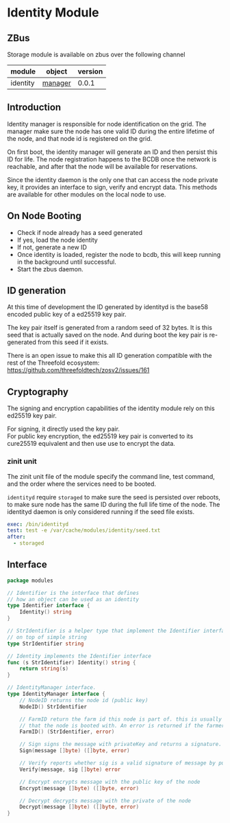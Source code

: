 # Identity Module

## ZBus

Storage module is available on zbus over the following channel

| module | object | version |
|--------|--------|---------|
| identity|[manager](#interface)| 0.0.1|

## Introduction

Identity manager is responsible for node identification on the grid. The manager make sure the node has one valid ID during the entire lifetime of the node, and that node id is registered on the grid.

On first boot, the identity manager will generate an ID and then persist this ID for life. The node registration happens to the BCDB once the network is reachable, and after that the node will be available for reservations.

Since the identity daemon is the only one that can access the node private key, it provides an interface to sign, verify and encrypt data. This methods are available for other modules on the local node to use.

## On Node Booting

- Check if node already has a seed generated
- If yes, load the node identity
- If not, generate a new ID
- Once identity is loaded, register the node to bcdb, this will keep running in the background until successful.
- Start the zbus daemon.

## ID generation

At this time of development the ID generated by identityd is the base58 encoded public key of a ed25519 key pair.

The key pair itself is generated from a random seed of 32 bytes. It is this seed that is actually saved on the node. And during boot the key pair is re-generated from this seed if it exists.

There is an open issue to make this all ID generation compatible with the rest of the Threefold ecosystem: https://github.com/threefoldtech/zosv2/issues/161

## Cryptography

The signing and  encryption capabilities of the identity module rely on this ed25519 key pair.

For signing, it directly used the key pair.  
For public key encryption, the ed25519 key pair is converted to its cure25519 equivalent and then use use to encrypt the data.

### zinit unit

The zinit unit file of the module specify the command line,  test command, and the order where the services need to be booted.

`identityd` require `storaged` to make sure the seed is persisted over reboots, to make sure node has the same ID during the full life time of the node.
The identityd daemon is only considered running if the seed file exists.

```yaml
exec: /bin/identityd
test: test -e /var/cache/modules/identity/seed.txt
after:
  - storaged
```

## Interface

```go
package modules

// Identifier is the interface that defines
// how an object can be used as an identity
type Identifier interface {
	Identity() string
}

// StrIdentifier is a helper type that implement the Identifier interface
// on top of simple string
type StrIdentifier string

// Identity implements the Identifier interface
func (s StrIdentifier) Identity() string {
	return string(s)
}

// IdentityManager interface.
type IdentityManager interface {
	// NodeID returns the node id (public key)
	NodeID() StrIdentifier

	// FarmID return the farm id this node is part of. this is usually a configuration
	// that the node is booted with. An error is returned if the farmer id is not configured
	FarmID() (StrIdentifier, error)

	// Sign signs the message with privateKey and returns a signature.
	Sign(message []byte) ([]byte, error)

	// Verify reports whether sig is a valid signature of message by publicKey.
	Verify(message, sig []byte) error

	// Encrypt encrypts message with the public key of the node
	Encrypt(message []byte) ([]byte, error)

	// Decrypt decrypts message with the private of the node
	Decrypt(message []byte) ([]byte, error)
}
```